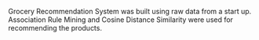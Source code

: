Grocery Recommendation System was built using raw data from a start up. Association Rule Mining and Cosine Distance Similarity were used for recommending the products.
